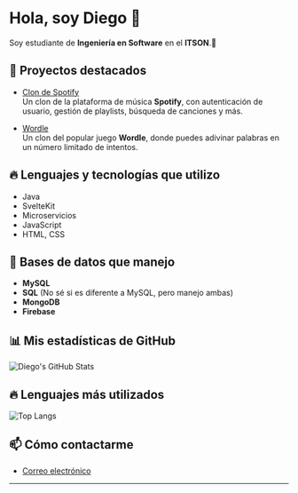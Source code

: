 # Hola, soy Diego 👋

Soy estudiante de **Ingeniería en Software** en el **ITSON**.🐴

## 🚀 Proyectos destacados
- [Clon de Spotify](https://github.com/bortcrab/clon-spotify)  
  Un clon de la plataforma de música **Spotify**, con autenticación de usuario, gestión de playlists, búsqueda de canciones y más.

- [Wordle](https://github.com/bortcrab/wordle)  
  Un clon del popular juego **Wordle**, donde puedes adivinar palabras en un número limitado de intentos.

## 🔥 Lenguajes y tecnologías que utilizo
- Java
- SvelteKit
- Microservicios
- JavaScript
- HTML, CSS

## 💾 Bases de datos que manejo
- **MySQL**  
- **SQL** (No sé si es diferente a MySQL, pero manejo ambas)
- **MongoDB**
- **Firebase**

## 📊 Mis estadísticas de GitHub
![Diego's GitHub Stats](https://github-readme-stats.vercel.app/api?username=bortcrab&show_icons=true&theme=radical)

## 🔥 Lenguajes más utilizados
![Top Langs](https://github-readme-stats.vercel.app/api/top-langs/?username=bortcrab&layout=compact&theme=radical)

## 📫 Cómo contactarme
- [Correo electrónico](mailto:bortcrab@gmail.com)

---
